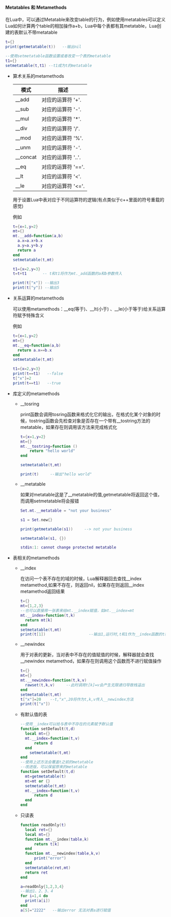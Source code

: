 #### Metatables 和 Metamethods

在Lua中，可以通过Metatable来改变table的行为，例如使用metatables可以定义Lua如何计算两个table的相加操作a+b，Lua中每个表都有其metatable，Lua创建的表默认不带metatable

```lua
t={}
print(getmetatable(t))   --输出nil

--使用setmetatable函数设置或者改变一个表的metatable
t1={}
setmetatable(t,t1) --t1成为t的metatable
```

* 算术关系的metamethods

  | 模式     | 描述               |
  | -------- | ------------------ |
  | __add    | 对应的运算符 '+'.  |
  | __sub    | 对应的运算符 '-'.  |
  | __mul    | 对应的运算符 '*'.  |
  | __div    | 对应的运算符 '/'.  |
  | __mod    | 对应的运算符 '%'.  |
  | __unm    | 对应的运算符 '-'.  |
  | __concat | 对应的运算符 '..'. |
  | __eq     | 对应的运算符 '=='. |
  | __lt     | 对应的运算符 '<'.  |
  | __le     | 对应的运算符 '<='. |

  用于设置Lua中表对应于不同运算符的逻辑(有点类似于c++里面的符号重载的感觉)

  例如

  ```Lua
  t={x=1,y=2}
  mt={}
  mt.__add=function(a,b)      
  	a.x=a.x+b.x
  	a.y=a.y+b.y
  	return a
  end
  setmetatable(t,mt)
  
  t1={x=2,y=3}
  t=t+t1       -- t和t1将作为mt._add函数的a和b参数传入
  
  print(t["x"]) --输出3
  print(t["y"]) --输出5
  ```

* 关系运算的metamethods

  可以使用metamethods：\_\_eq(等于)、\_\_lt(小于) 、\_\_le(小于等于)给关系运算符赋予特殊含义

   例如

  ```lua
  t={x=1,y=2}
  mt={}
  mt.__eq=function(a,b)
  	return a.x==b.x
  end
  setmetatable(t,mt)
  
  t1={x=2,y=3}
  print(t==t1)   --false
  t["x"]=2 
  print(t==t1)   --true
  ```

* 库定义的metamethods

  * \_\_tosring

    print函数会调用tosring函数来格式化它的输出，在格式化某个对象的时候，tostring函数会先检查对象是否存在一个带有\_\_tostring方法的metatable，如果存在则调用该方法来完成格式化

    ```lua
    t={x=1,y=2}
    mt={}
    mt.__tostring=function ()
    	return "hello world"
    end
    
    setmetatable(t,mt)
    
    print(t)     --输出"hello world"
    
    ```

  * \_\_metatable

    如果对metatable这是了__metatable的值,getmetatable将返回这个值，而调用setmetatable将会报错

    ```lua
    Set.mt.__metatable = "not your business"
    
    s1 = Set.new{}
    
    print(getmetatable(s1))     --> not your business
    
    setmetatable(s1, {})
    
    stdin:1: cannot change protected metatable
    ```

* 表相关的metamethods

    * __index

      在访问一个表不存在的域的时候，Lua解释器回去查找__index metamethod,如果不存在，则返回nil，如果存在则返回\_\_index metamethod返回结果

      ```lua
      t={}
      mt={1,2,3}
      --也可以直接用一张表来给mt.__index赋值，如mt.__index=mt
      mt.__index=function(t,k)    
      	return mt[k]
      end
      setmetatable(t,mt)
      print(t[1])                   --输出1,运行时,t和1作为__index函数的t和k参数传入
      ```

    * __newindex

      用于对表的更新，当对表中不存在的值赋值的时候，解释器就会查找__newindex metamethod，如果存在则调用这个函数而不进行赋值操作

      ```lua
      t={}
      mt={}
      mt.__newindex=function(t,k,v)
      	rawset(t,k,v)     --此时调用t[k]=v会产生无限递归导致栈溢出
      end
      setmetatable(t,mt)
      t["x"]=20    --t,"x",20将作为t,k,v传入__newindex方法
      print(t["x"]) 
      ```

    * 有默认值的表

      ```lua
      --使用__index可以给与表中不存在的元素赋予默认值
      function setDefault(t,d)
      	local mt={}
      	mt.__index=function(t,v)
      		return d
      	end
          setmetatable(t,mt)
      end
      --使用上述方法会覆盖t之前的metatable
      --改进版，可以保留原来的metatable
      function setDefault(t,d)
      	mt=getmetatable(t)
      	mt=mt or {}
      	setmetatable(t,mt)
      	mt.__index=function(t,v)
      		return d
      	end
      end
      ```

    * 只读表

      ```lua
      function readOnly(t)
      	local ret={}
      	local mt={}
      	function mt.__index(table,k)
      		return t[k]
      	end
      	function mt.__newindex(table,k,v)
      		print("error")
      	end
      	setmetatable(ret,mt)
      	return ret
      end
      
      a=readOnly{1,2,3,4}
      --输出1、2、3、4
      for i=1,4 do
      	print(a[i])
      end
      a[5]="2222"   --输出error 无法对表a进行赋值
      ```

      

      

  